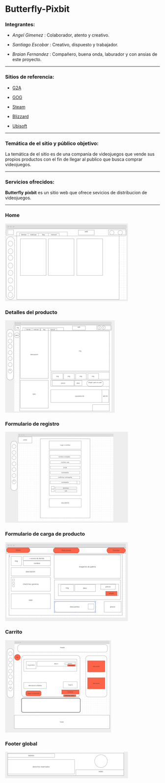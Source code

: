 # **Butterfly**-**Pixbit**


### Integrantes:
- *Angel Gimenez* : Colaborador, atento y creativo.

- *Santiago Escobar* : Creativo, dispuesto y trabajador.

- *Braian Fernandez* : Compañero, buena onda, laburador y con ansias de este proyecto.
--- 
### Sitios de referencia:

* [G2A](https://www.g2a.com/)

* [GOG](https://www.gog.com/ )
 
* [Steam](https://store.steampowered.com/)


* [Blizzard](https://www.blizzard.com)

* [Ubisoft](https://www.ubisoft.com )
---
### Temática  de el sitio y público objetivo:
La temática de el sitio es de una companía de videojuegos que vende sus propios productos con el fin de llegar al publico que busca comprar videojuegos.   


---
### Servicios ofrecidos:

 **Butterfly** **pixbit** es un sitio web que ofrece sevicios de distribucion de videojuegos.

---




### Home
![home](./wireframe/home.png "home")

### Detalles del producto
![detalles](./wireframe/detallesProducto.png "Detalles del Producto" )

### Formulario de registro
![formularioRegis](./wireframe/formularioUsu.png "Formulario de registro" )

### Formulario de carga de producto
![ModificaUsuario](./wireframe/modificaAdmin.png " Formulario de carga de producto")

### Carrito
![Carrito](./wireframe/carrito.png)

### Footer global
![footer](./wireframe/footer.png "Footer")









